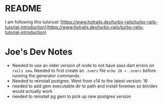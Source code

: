 # README

I am following _this tutorual:_ [https://www.hotrails.dev/turbo-rails/turbo-rails-tutorial-introduction](https://www.hotrails.dev/turbo-rails/turbo-rails-tutorial-introduction)

# Joe's Dev Notes

* Needed to use an older version of node to not have sass dart errors on `rails new`. Needed to first create an `.nvmrc` file `echo 20 > .ncmrc` before running the generator commands.
* Needed to reinstall postgres. Went from v14 to the latest version: 16
* needed to add gem executable dir to path and install foreman so bin/dev would actually work
* needed to reinstall pg gem to pick up new postgres version
